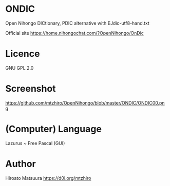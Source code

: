 # ONDIC

Open Nihongo DICtionary, PDIC alternative
  with EJdic-utf8-hand.txt
  
Official site https://home.nihongochat.com/?OpenNihongo/OnDic

# Licence

GNU GPL 2.0

# Screenshot

https://github.com/mtzhiro/OpenNihongo/blob/master/ONDIC/ONDIC00.png

# (Computer) Language

Lazurus ~ Free Pascal (GUI)

# Author

Hiroato Matsuura  https://d0i.org/mtzhiro
